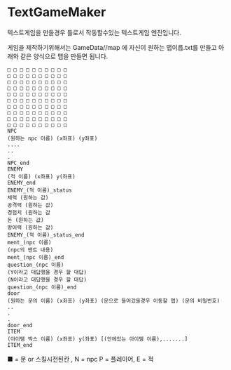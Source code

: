 # TextGameMaker
텍스트게임을 만들경우 틀로서 작동할수있는 텍스트게임 엔진입니다.

게임을 제작하기위해서는 GameData//map 에 자신이 원하는 맵이릅.txt를 만들고 아래와 같은 양식으로 맵을 만들면 됩니다.
```
□ □ □ □ □ □ □ □ □ □
□ □ □ □ □ □ □ □ □ □
□ □ □ □ □ □ □ □ □ □
□ □ □ □ □ □ □ □ □ □
□ □ □ □ □ □ □ □ □ □
□ □ □ □ □ □ □ □ □ □
□ □ □ □ □ □ □ □ □ □
□ □ □ □ □ □ □ □ □ □
□ □ □ □ □ □ □ □ □ □
□ □ □ □ □ □ □ □ □ □
NPC
(원하는 npc 이름) (x좌표) (y좌표)
....
..
.
NPC_end
ENEMY
(적 이름) (x좌표) y(좌표)    
ENEMY_end
ENEMY_(적 이름)_status
체력 (원하는 값)
공격력 (원하는 값)
경험치 (원하는 값
돈 (원하는 값)
방어력 (원하는 값)
ENEMY_(적 이름)_status_end
ment_(npc 이름)
(npc의 맨트 내용)
ment_(npc 이름)_end
question_(npc 이름)
(Y이라고 대답했을 경우 할 대답)
(N이라고 대답했을 경우 할 대답) 
question_(npc 이름)_end
door
(원하는 문의 이름) (x좌표) (y좌표) (문으로 들어갔을경우 이동할 맵) (문의 비밀번호)
..
.
.
door_end
ITEM
(아이템 박스 이름) (x좌표) y(좌표) [(안에있는 아이템 이름),.......]
ITEM_end
```
■ = 문 or 스킬시전된칸 , N = npc P = 플레이어, E = 적
